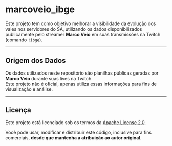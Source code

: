 # marcoveio_ibge

Este projeto tem como objetivo melhorar a visibilidade da evolução dos vales nos servidores do SA, 
utilizando os dados disponibilizados publicamente pelo streamer **Marco Veio** em suas transmissões na Twitch (comando `!ibge`).

---

## Origem dos Dados

Os dados utilizados neste repositório são planilhas públicas geradas por **Marco Veio** durante suas lives na Twitch.  
Este projeto não é oficial, apenas utiliza essas informações para fins de visualização e análise.

---

## Licença

Este projeto está licenciado sob os termos da [Apache License 2.0](LICENSE).

Você pode usar, modificar e distribuir este código, inclusive para fins comerciais, 
**desde que mantenha a atribuição ao autor original**.
